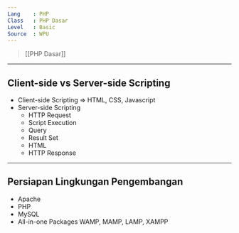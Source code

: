 ```yaml
---
Lang    : PHP
Class   : PHP Dasar
Level   : Basic
Source  : WPU
---
```

> [[PHP Dasar]]

---
## Client-side vs Server-side Scripting
- Client-side Scripting => HTML, CSS, Javascript
- Server-side Scripting
	- HTTP Request
	- Script Execution
	- Query
	- Result Set
	- HTML
	- HTTP Response

---
## Persiapan Lingkungan Pengembangan
- Apache
- PHP
- MySQL
- All-in-one Packages
	WAMP, MAMP, LAMP, XAMPP

